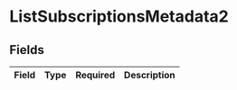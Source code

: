 # ListSubscriptionsMetadata2


## Fields

| Field       | Type        | Required    | Description |
| ----------- | ----------- | ----------- | ----------- |